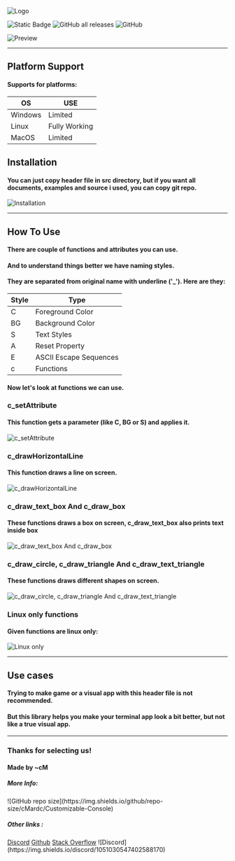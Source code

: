 <img src='assets/logo.png' alt='Logo' title='Logo'>

![Static Badge](https://img.shields.io/badge/Language-C-blue)
![GitHub all releases](https://img.shields.io/github/downloads/cMardc/Customizable-Console/total)
![GitHub](https://img.shields.io/github/license/cMardc/Customizable-Console)

<img src='assets/preview.png' alt='Preview' title='Preview'>

<hr>
<h2>Platform Support</h2>
<h4>Supports for platforms: </h4>

| OS       | USE                    |
| -------- | ---------------------- | 
| Windows  | Limited                |
| Linux    | Fully Working          |
| MacOS    | Limited                |



<h2>Installation</h2>

<h4>You can just copy header file in src directory, but if you want all documents, examples and source i used, you can copy git repo.</h4>
<img src='assets/installation.png' alt='Installation' title='Installation'>

<hr>
<h2>How To Use</h2>
<h4>There are couple of functions and attributes you can use.</h4>
<h4>And to understand things better we have naming styles. </h4>
<h4>They are separated from original name with underline ('_'). Here are they: </h4>

| Style    | Type                   |
| -------- | ---------------------- | 
| C        | Foreground Color       |
| BG       | Background Color       |
| S        | Text Styles            |
| A        | Reset Property         |
| E        | ASCII Escape Sequences |
| c        | Functions              |


<h4>Now let's look at functions we can use.</h4>
<h3>c_setAttribute</h3>
<h4>This function gets a parameter (like C, BG or S) and applies it.</h4>
<img src='assets/setAttribute.png' alt='c_setAttribute' title='c_setAttribute'>

<h3>c_drawHorizontalLine</h3>
<h4>This function draws a line on screen.</h4>
<img src='assets/drawHorizontalLine.png' alt='c_drawHorizontalLine' title='c_drawHorizontalLine'>

<h3>c_draw_text_box And c_draw_box</h3>
<h4>These functions draws a box on screen, c_draw_text_box also prints text inside box</h4>
<img src='assets/draw_text_box.png' alt='c_draw_text_box And c_draw_box' title='c_draw_text_box And c_draw_box'>

<h3>c_draw_circle, c_draw_triangle And c_draw_text_triangle</h3>
<h4>These functions draws different shapes on screen.</h4>
<img src='assets/Shapes.png' alt='c_draw_circle, c_draw_triangle And c_draw_text_triangle' title='c_draw_circle, c_draw_triangle And c_draw_text_triangle'>

<h3>Linux only functions</h3>
<h4>Given functions are linux only:</h4>
<img src='assets/LinuxOnly.png' alt='Linux only' title='linux only'>

<hr>
<h2>Use cases</h2>
<h4>Trying to make game or a visual app with this header file is not recommended.</h4>
<h4>But this library helps you make your terminal app look a bit better, but not like a true visual app.</h4>

<hr>
<h3>Thanks for selecting us!</h3>
<h4>Made by ~cM</h4>
<h5>More Info: </h5>
![GitHub repo size](https://img.shields.io/github/repo-size/cMardc/Customizable-Console)


<h5>Other links : </h5>
<a href="https://discord.gg/5W4XtHkc6g">Discord</a>
<a href="https://github.com/cMardc">Github</a>
<a href="https://stackoverflow.com/users/21458468/merd-ceferzade">Stack Overflow</a>
![Discord](https://img.shields.io/discord/1051030547402588170)

